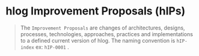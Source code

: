 # hlog Improvement Proposals (hIPs)

> The `Improvement Proposals` are changes of architectures, designs, processes, technologies, approaches, practices and implementations to a defined current version of hlog. The naming convention is `hIP-index` ex: `hIP-0001` .
>